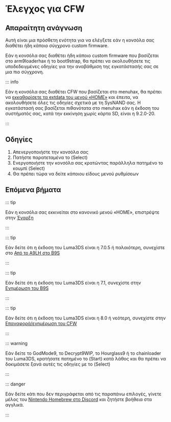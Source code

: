 # Έλεγχος για CFW

## Απαραίτητη ανάγνωση

Αυτή είναι μια πρόσθετη ενότητα για να ελέγξετε εάν η κονσόλα σας διαθέτει ήδη κάποιο σύγχρονο custom firmware.

Εάν η κονσόλα σας διαθέτει ήδη κάποιο custom firmware που βασίζεται στο arm9loaderhax ή το boot9strap, θα πρέπει να ακολουθήσετε τις υποδεδειγμένες οδηγίες για την αναβάθμιση της εγκατάστασής σας σε μια πιο σύγχρονη.

::: info

Εάν η κονσόλα σας διαθέτει CFW που βασίζεται στο menuhax, θα πρέπει να [εκκαθαρίσετε τα extdata του μενού «HOME»](troubleshooting-post-install) και έπειτα, να ακολουθήσετε όλες τις οδηγίες σχετικά με τη SysNAND σας. Η εγκατάστασή σας βασίζεται πιθανότατα στο menuhax εάν η έκδοση του συστήματός σας, κατά την εκκίνηση χωρίς κάρτα SD, είναι η 9.2.0-20.

:::

## Οδηγίες

1. Απενεργοποιήστε την κονσόλα σας
2. Πατήστε παρατεταμένα το (Select)
3. Ενεργοποιήστε την κονσόλα σας κρατώντας παράλληλα πατημένο το κουμπί (Select)
4. Θα πρέπει τώρα να δείτε κάποιου είδους μενού ρυθμίσεων

## Επόμενα βήματα

::: tip

Εάν η κονσόλα σας εκκινείται στο κανονικό μενού «HOME», επιστρέψτε στην [Έναρξη](get-started)

:::

::: tip

Εάν δείτε ότι η έκδοση του Luma3DS είναι η 7.0.5 ή παλαιότερη, συνεχίστε στο [Από το A9LH στο B9S](a9lh-to-b9s)

:::

::: tip

Εάν δείτε ότι η έκδοση του Luma3DS είναι η 7.1, συνεχίστε στην [Ενημέρωση του B9S](updating-b9s)

:::

::: tip

Εάν δείτε ότι η έκδοση του Luma3DS είναι η 8.0 ή νεότερη, συνεχίστε στην [Επαναφορά/ενημέρωση του CFW](restoring-updating-cfw)

:::

::: warning

Εάν δείτε το GodMode9, το Decrypt9WIP, το Hourglass9 ή το chainloader του Luma3DS, κρατήσατε πατημένο το (Start) κατά λάθος και θα πρέπει να δοκιμάσετε ξανά αυτές τις οδηγίες με το (Select)

:::

::: danger

Εάν δείτε κάτι που δεν περιγράφεται από τις παραπάνω επιλογές, γίνετε μέλος του [Nintendo Homebrew στο Discord](https://discord.gg/MWxPgEp) και ζητήστε βοήθεια στα αγγλικά.

:::
